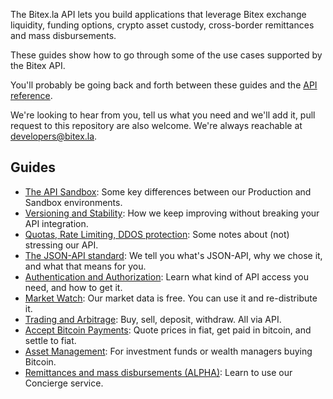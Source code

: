 The Bitex.la API lets you build applications that leverage Bitex exchange liquidity,
funding options, crypto asset custody, cross-border remittances and mass disbursements.

These guides show how to go through some of the use cases supported by the Bitex API.

You'll probably be going back and forth between these guides and the [API reference](https://developers.bitex.la).

We're looking to hear from you, tell us what you need and we'll add it,
pull request to this repository are also welcome. We're always reachable at developers@bitex.la.

## Guides

- [The API Sandbox](/sandbox):
  Some key differences between our Production and Sandbox environments.
- [Versioning and Stability](/versioning):
  How we keep improving without breaking your API integration.
- [Quotas, Rate Limiting, DDOS protection](/rate_limiting):
  Some notes about (not) stressing our API.
- [The JSON-API standard](/jsonapi):
  We tell you what's JSON-API, why we chose it, and what that means for you.
- [Authentication and Authorization](/authentication):
  Learn what kind of API access you need, and how to get it.
- [Market Watch](/market_watch):
  Our market data is free. You can use it and re-distribute it.
- [Trading and Arbitrage](/trading_arbitrage):
  Buy, sell, deposit, withdraw. All via API.
- [Accept Bitcoin Payments](/accept_bitcoin_payments):
  Quote prices in fiat, get paid in bitcoin, and settle to fiat.
- [Asset Management](/asset_management):
  For investment funds or wealth managers buying Bitcoin.
- [Remittances and mass disbursements (ALPHA)](/concierge):
  Learn to use our Concierge service.

